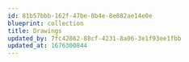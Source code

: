 ```yaml
---
id: 81b57bbb-162f-47be-8b4e-8e882ae14e0e
blueprint: collection
title: Drawings
updated_by: 7fc42862-88cf-4231-8a06-3e1f93ee1fbb
updated_at: 1676300844
---
```

